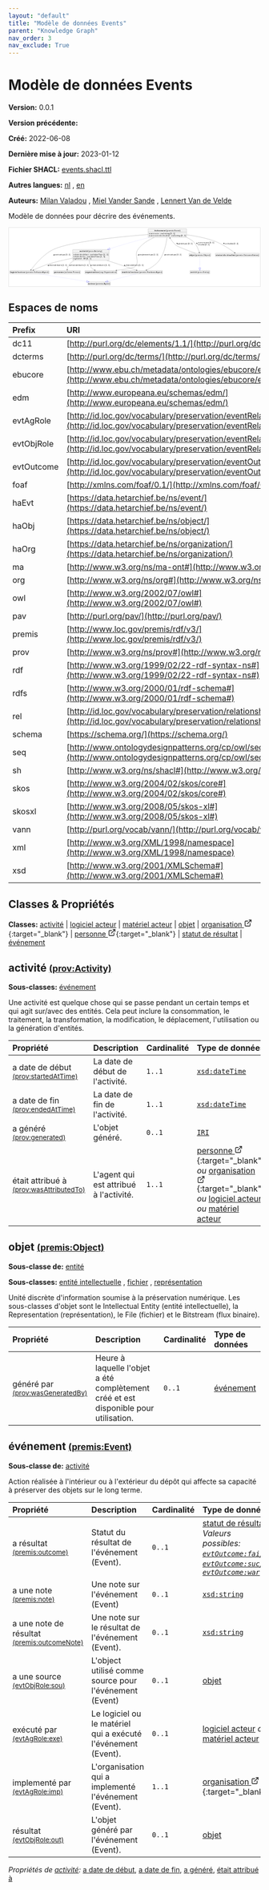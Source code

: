 ```yaml
---
layout: "default"
title: "Modèle de données Events"
parent: "Knowledge Graph"
nav_order: 3
nav_exclude: True
---
```

<svg xmlns="http://www.w3.org/2000/svg" style="display: none;"><symbol id="svg-external-link" width="24" height="24" viewBox="0 0 24 24" fill="none" stroke="currentColor" stroke-width="2" stroke-linecap="round" stroke-linejoin="round" class="feather feather-external-link"><title id="svg-external-link-title">(external link)</title><path d="M18 13v6a2 2 0 0 1-2 2H5a2 2 0 0 1-2-2V8a2 2 0 0 1 2-2h6"></path><polyline points="15 3 21 3 21 9"></polyline><line x1="10" y1="14" x2="21" y2="3"></line> </symbol></svg>

Modèle de données Events
====================

**Version:** 0.0.1

**Version précédente:** 

**Créé:** 2022-06-08

**Dernière mise à jour:** 2023-01-12

**Fichier SHACL:** [events.shacl.ttl](events.shacl.ttl)

**Autres langues:**
[nl](../nl)
, [en](../en)

**Auteurs:**
[Milan Valadou](mailto:milan.valadou@meemoo.be)
, [Miel Vander Sande](mailto:miel.vandersande@meemoo.be)
, [Lennert Van de Velde](mailto:lennert.vandevelde@meemoo.be)


Modèle de données pour décrire des événements.

<div class="wrap">
  <div class="zoom">
  <svg xmlns="http://www.w3.org/2000/svg" xmlns:xlink="http://www.w3.org/1999/xlink" contentStyleType="text/css" preserveAspectRatio="none" version="1.1" viewBox="0 0 1918 445" zoomAndPan="magnify"><defs/><g><a href="#prov%3AActivity" target="_top" title="#prov%3AActivity" xlink:actuate="onRequest" xlink:href="#prov%3AActivity" xlink:show="new" xlink:title="#prov%3AActivity" xlink:type="simple"><g id="elem_prov_Activity"><rect codeLine="26" fill="#F1F1F1" height="83.1875" id="prov_Activity" rx="3.5" ry="3.5" style="stroke:#181818;stroke-width:0.5;" width="278" x="487" y="166"/><text fill="#000000" font-family="sans-serif" font-size="14" font-weight="bold" lengthAdjust="spacing" textLength="63" x="540.5" y="183.9951">activité</text><text fill="#000000" font-family="sans-serif" font-size="14" lengthAdjust="spacing" textLength="4" x="603.5" y="183.9951"> </text><text fill="#000000" font-family="sans-serif" font-size="14" lengthAdjust="spacing" textLength="104" x="607.5" y="183.9951">(prov:Activity)</text><line style="stroke:#181818;stroke-width:0.5;" x1="488" x2="764" y1="192.2969" y2="192.2969"/><text fill="#000000" font-family="sans-serif" font-size="14" lengthAdjust="spacing" textLength="8" x="493" y="209.292">a</text><text fill="#000000" font-family="sans-serif" font-size="14" lengthAdjust="spacing" textLength="4" x="501" y="209.292"> </text><text fill="#000000" font-family="sans-serif" font-size="14" lengthAdjust="spacing" textLength="33" x="505" y="209.292">date</text><text fill="#000000" font-family="sans-serif" font-size="14" lengthAdjust="spacing" textLength="4" x="538" y="209.292"> </text><text fill="#000000" font-family="sans-serif" font-size="14" lengthAdjust="spacing" textLength="18" x="542" y="209.292">de</text><text fill="#000000" font-family="sans-serif" font-size="14" lengthAdjust="spacing" textLength="4" x="560" y="209.292"> </text><text fill="#000000" font-family="sans-serif" font-size="14" lengthAdjust="spacing" textLength="43" x="564" y="209.292">début</text><text fill="#000000" font-family="sans-serif" font-size="14" lengthAdjust="spacing" textLength="4" x="607" y="209.292"> </text><text fill="#000000" font-family="sans-serif" font-size="14" lengthAdjust="spacing" textLength="5" x="611" y="209.292">:</text><text fill="#000000" font-family="sans-serif" font-size="14" lengthAdjust="spacing" textLength="4" x="616" y="209.292"> </text><text fill="#000000" font-family="sans-serif" font-size="14" font-style="italic" lengthAdjust="spacing" textLength="97" x="620" y="209.292">xsd:dateTime</text><text fill="#000000" font-family="sans-serif" font-size="14" lengthAdjust="spacing" textLength="4" x="717" y="209.292"> </text><text fill="#000000" font-family="sans-serif" font-size="14" lengthAdjust="spacing" textLength="38" x="721" y="209.292">[1..1]</text><text fill="#000000" font-family="sans-serif" font-size="14" lengthAdjust="spacing" textLength="8" x="493" y="225.5889">a</text><text fill="#000000" font-family="sans-serif" font-size="14" lengthAdjust="spacing" textLength="4" x="501" y="225.5889"> </text><text fill="#000000" font-family="sans-serif" font-size="14" lengthAdjust="spacing" textLength="33" x="505" y="225.5889">date</text><text fill="#000000" font-family="sans-serif" font-size="14" lengthAdjust="spacing" textLength="4" x="538" y="225.5889"> </text><text fill="#000000" font-family="sans-serif" font-size="14" lengthAdjust="spacing" textLength="18" x="542" y="225.5889">de</text><text fill="#000000" font-family="sans-serif" font-size="14" lengthAdjust="spacing" textLength="4" x="560" y="225.5889"> </text><text fill="#000000" font-family="sans-serif" font-size="14" lengthAdjust="spacing" textLength="19" x="564" y="225.5889">fin</text><text fill="#000000" font-family="sans-serif" font-size="14" lengthAdjust="spacing" textLength="4" x="583" y="225.5889"> </text><text fill="#000000" font-family="sans-serif" font-size="14" lengthAdjust="spacing" textLength="5" x="587" y="225.5889">:</text><text fill="#000000" font-family="sans-serif" font-size="14" lengthAdjust="spacing" textLength="4" x="592" y="225.5889"> </text><text fill="#000000" font-family="sans-serif" font-size="14" font-style="italic" lengthAdjust="spacing" textLength="97" x="596" y="225.5889">xsd:dateTime</text><text fill="#000000" font-family="sans-serif" font-size="14" lengthAdjust="spacing" textLength="4" x="693" y="225.5889"> </text><text fill="#000000" font-family="sans-serif" font-size="14" lengthAdjust="spacing" textLength="38" x="697" y="225.5889">[1..1]</text><text fill="#000000" font-family="sans-serif" font-size="14" lengthAdjust="spacing" textLength="8" x="493" y="241.8857">a</text><text fill="#000000" font-family="sans-serif" font-size="14" lengthAdjust="spacing" textLength="4" x="501" y="241.8857"> </text><text fill="#000000" font-family="sans-serif" font-size="14" lengthAdjust="spacing" textLength="51" x="505" y="241.8857">généré</text><text fill="#000000" font-family="sans-serif" font-size="14" lengthAdjust="spacing" textLength="4" x="556" y="241.8857"> </text><text fill="#000000" font-family="sans-serif" font-size="14" lengthAdjust="spacing" textLength="5" x="560" y="241.8857">:</text><text fill="#000000" font-family="sans-serif" font-size="14" lengthAdjust="spacing" textLength="4" x="565" y="241.8857"> </text><text fill="#000000" font-family="sans-serif" font-size="14" font-style="italic" lengthAdjust="spacing" textLength="18" x="569" y="241.8857">IRI</text><text fill="#000000" font-family="sans-serif" font-size="14" lengthAdjust="spacing" textLength="4" x="587" y="241.8857"> </text><text fill="#000000" font-family="sans-serif" font-size="14" lengthAdjust="spacing" textLength="38" x="591" y="241.8857">[0..1]</text></g></a><a href="#premis%3ASoftwareAgent" target="_top" title="#premis%3ASoftwareAgent" xlink:actuate="onRequest" xlink:href="#premis%3ASoftwareAgent" xlink:show="new" xlink:title="#premis%3ASoftwareAgent" xlink:type="simple"><g id="elem_premis_SoftwareAgent"><rect codeLine="16" fill="#F1F1F1" height="26.2969" id="premis_SoftwareAgent" rx="3.5" ry="3.5" style="stroke:#181818;stroke-width:0.5;" width="300" x="7" y="326"/><text fill="#000000" font-family="sans-serif" font-size="14" font-weight="bold" lengthAdjust="spacing" textLength="58" x="10" y="343.9951">logiciel</text><text fill="#000000" font-family="sans-serif" font-size="14" font-weight="bold" lengthAdjust="spacing" textLength="5" x="68" y="343.9951"> </text><text fill="#000000" font-family="sans-serif" font-size="14" font-weight="bold" lengthAdjust="spacing" textLength="53" x="73" y="343.9951">acteur</text><text fill="#000000" font-family="sans-serif" font-size="14" lengthAdjust="spacing" textLength="4" x="126" y="343.9951"> </text><text fill="#000000" font-family="sans-serif" font-size="14" lengthAdjust="spacing" textLength="174" x="130" y="343.9951">(premis:SoftwareAgent)</text></g></a><a href="#premis%3AAgent" target="_top" title="#premis%3AAgent" xlink:actuate="onRequest" xlink:href="#premis%3AAgent" xlink:show="new" xlink:title="#premis%3AAgent" xlink:type="simple"><g id="elem_premis_Agent"><rect codeLine="19" fill="#F1F1F1" height="26.2969" id="premis_Agent" rx="3.5" ry="3.5" style="stroke:#181818;stroke-width:0.5;" width="172" x="603" y="413"/><text fill="#000000" font-family="sans-serif" font-size="14" font-weight="bold" lengthAdjust="spacing" textLength="53" x="606" y="430.9951">acteur</text><text fill="#000000" font-family="sans-serif" font-size="14" lengthAdjust="spacing" textLength="4" x="659" y="430.9951"> </text><text fill="#000000" font-family="sans-serif" font-size="14" lengthAdjust="spacing" textLength="109" x="663" y="430.9951">(premis:Agent)</text></g></a><a href="#premis%3AHardwareAgent" target="_top" title="#premis%3AHardwareAgent" xlink:actuate="onRequest" xlink:href="#premis%3AHardwareAgent" xlink:show="new" xlink:title="#premis%3AHardwareAgent" xlink:type="simple"><g id="elem_premis_HardwareAgent"><rect codeLine="18" fill="#F1F1F1" height="26.2969" id="premis_HardwareAgent" rx="3.5" ry="3.5" style="stroke:#181818;stroke-width:0.5;" width="312" x="861" y="326"/><text fill="#000000" font-family="sans-serif" font-size="14" font-weight="bold" lengthAdjust="spacing" textLength="68" x="864" y="343.9951">matériel</text><text fill="#000000" font-family="sans-serif" font-size="14" font-weight="bold" lengthAdjust="spacing" textLength="5" x="932" y="343.9951"> </text><text fill="#000000" font-family="sans-serif" font-size="14" font-weight="bold" lengthAdjust="spacing" textLength="53" x="937" y="343.9951">acteur</text><text fill="#000000" font-family="sans-serif" font-size="14" lengthAdjust="spacing" textLength="4" x="990" y="343.9951"> </text><text fill="#000000" font-family="sans-serif" font-size="14" lengthAdjust="spacing" textLength="176" x="994" y="343.9951">(premis:HardwareAgent)</text></g></a><a href="#premis%3AObject" target="_top" title="#premis%3AObject" xlink:actuate="onRequest" xlink:href="#premis%3AObject" xlink:show="new" xlink:title="#premis%3AObject" xlink:type="simple"><g id="elem_premis_Object"><rect codeLine="20" fill="#F1F1F1" height="26.2969" id="premis_Object" rx="3.5" ry="3.5" style="stroke:#181818;stroke-width:0.5;" width="166" x="1375" y="194.5"/><text fill="#000000" font-family="sans-serif" font-size="14" font-weight="bold" lengthAdjust="spacing" textLength="42" x="1378" y="212.4951">objet</text><text fill="#000000" font-family="sans-serif" font-size="14" lengthAdjust="spacing" textLength="4" x="1420" y="212.4951"> </text><text fill="#000000" font-family="sans-serif" font-size="14" lengthAdjust="spacing" textLength="114" x="1424" y="212.4951">(premis:Object)</text></g></a><a href="#prov%3AEntity" target="_top" title="#prov%3AEntity" xlink:actuate="onRequest" xlink:href="#prov%3AEntity" xlink:show="new" xlink:title="#prov%3AEntity" xlink:type="simple"><g id="elem_prov_Entity"><rect codeLine="21" fill="#F1F1F1" height="26.2969" id="prov_Entity" rx="3.5" ry="3.5" style="stroke:#181818;stroke-width:0.5;" width="151" x="1382.5" y="326"/><text fill="#000000" font-family="sans-serif" font-size="14" font-weight="bold" lengthAdjust="spacing" textLength="49" x="1385.5" y="343.9951">entité</text><text fill="#000000" font-family="sans-serif" font-size="14" lengthAdjust="spacing" textLength="4" x="1434.5" y="343.9951"> </text><text fill="#000000" font-family="sans-serif" font-size="14" lengthAdjust="spacing" textLength="92" x="1438.5" y="343.9951">(prov:Entity)</text></g></a><a href="../../organization/fr#org%3AOrganization" target="_top" title="../../organization/fr#org%3AOrganization" xlink:actuate="onRequest" xlink:href="../../organization/fr#org%3AOrganization" xlink:show="new" xlink:title="../../organization/fr#org%3AOrganization" xlink:type="simple"><g id="elem_org_Organization"><rect codeLine="22" fill="#F1F1F1" height="26.2969" id="org_Organization" rx="3.5" ry="3.5" style="stroke:#181818;stroke-width:0.5;" width="245" x="580.5" y="326"/><text fill="#000000" font-family="sans-serif" font-size="14" font-weight="bold" lengthAdjust="spacing" textLength="104" x="583.5" y="343.9951">organisation</text><text fill="#000000" font-family="sans-serif" font-size="14" lengthAdjust="spacing" textLength="4" x="687.5" y="343.9951"> </text><text fill="#000000" font-family="sans-serif" font-size="14" lengthAdjust="spacing" textLength="131" x="691.5" y="343.9951">(org:Organization)</text></g></a><a href="../../organization/fr#schema%3APerson" target="_top" title="../../organization/fr#schema%3APerson" xlink:actuate="onRequest" xlink:href="../../organization/fr#schema%3APerson" xlink:show="new" xlink:title="../../organization/fr#schema%3APerson" xlink:type="simple"><g id="elem_schema_Person"><rect codeLine="23" fill="#F1F1F1" height="26.2969" id="schema_Person" rx="3.5" ry="3.5" style="stroke:#181818;stroke-width:0.5;" width="203" x="342.5" y="326"/><text fill="#000000" font-family="sans-serif" font-size="14" font-weight="bold" lengthAdjust="spacing" textLength="74" x="345.5" y="343.9951">personne</text><text fill="#000000" font-family="sans-serif" font-size="14" lengthAdjust="spacing" textLength="4" x="419.5" y="343.9951"> </text><text fill="#000000" font-family="sans-serif" font-size="14" lengthAdjust="spacing" textLength="119" x="423.5" y="343.9951">(schema:Person)</text></g></a><a href="#premis%3AOutcomeStatus" target="_top" title="#premis%3AOutcomeStatus" xlink:actuate="onRequest" xlink:href="#premis%3AOutcomeStatus" xlink:show="new" xlink:title="#premis%3AOutcomeStatus" xlink:type="simple"><g id="elem_premis_OutcomeStatus"><rect codeLine="24" fill="#F1F1F1" height="26.2969" id="premis_OutcomeStatus" rx="3.5" ry="3.5" style="stroke:#181818;stroke-width:0.5;" width="335" x="1576.5" y="194.5"/><text fill="#000000" font-family="sans-serif" font-size="14" font-weight="bold" lengthAdjust="spacing" textLength="53" x="1579.5" y="212.4951">statut</text><text fill="#000000" font-family="sans-serif" font-size="14" font-weight="bold" lengthAdjust="spacing" textLength="5" x="1632.5" y="212.4951"> </text><text fill="#000000" font-family="sans-serif" font-size="14" font-weight="bold" lengthAdjust="spacing" textLength="19" x="1637.5" y="212.4951">de</text><text fill="#000000" font-family="sans-serif" font-size="14" font-weight="bold" lengthAdjust="spacing" textLength="5" x="1656.5" y="212.4951"> </text><text fill="#000000" font-family="sans-serif" font-size="14" font-weight="bold" lengthAdjust="spacing" textLength="66" x="1661.5" y="212.4951">résultat</text><text fill="#000000" font-family="sans-serif" font-size="14" lengthAdjust="spacing" textLength="4" x="1727.5" y="212.4951"> </text><text fill="#000000" font-family="sans-serif" font-size="14" lengthAdjust="spacing" textLength="177" x="1731.5" y="212.4951">(premis:OutcomeStatus)</text></g></a><a href="#premis%3AEvent" target="_top" title="#premis%3AEvent" xlink:actuate="onRequest" xlink:href="#premis%3AEvent" xlink:show="new" xlink:title="#premis%3AEvent" xlink:type="simple"><g id="elem_premis_Event"><rect codeLine="25" fill="#F1F1F1" height="66.8906" id="premis_Event" rx="3.5" ry="3.5" style="stroke:#181818;stroke-width:0.5;" width="294" x="1063" y="7"/><text fill="#000000" font-family="sans-serif" font-size="14" font-weight="bold" lengthAdjust="spacing" textLength="88" x="1110.5" y="24.9951">événement</text><text fill="#000000" font-family="sans-serif" font-size="14" lengthAdjust="spacing" textLength="4" x="1198.5" y="24.9951"> </text><text fill="#000000" font-family="sans-serif" font-size="14" lengthAdjust="spacing" textLength="107" x="1202.5" y="24.9951">(premis:Event)</text><line style="stroke:#181818;stroke-width:0.5;" x1="1064" x2="1356" y1="33.2969" y2="33.2969"/><text fill="#000000" font-family="sans-serif" font-size="14" lengthAdjust="spacing" textLength="8" x="1069" y="50.292">a</text><text fill="#000000" font-family="sans-serif" font-size="14" lengthAdjust="spacing" textLength="4" x="1077" y="50.292"> </text><text fill="#000000" font-family="sans-serif" font-size="14" lengthAdjust="spacing" textLength="26" x="1081" y="50.292">une</text><text fill="#000000" font-family="sans-serif" font-size="14" lengthAdjust="spacing" textLength="4" x="1107" y="50.292"> </text><text fill="#000000" font-family="sans-serif" font-size="14" lengthAdjust="spacing" textLength="34" x="1111" y="50.292">note</text><text fill="#000000" font-family="sans-serif" font-size="14" lengthAdjust="spacing" textLength="4" x="1145" y="50.292"> </text><text fill="#000000" font-family="sans-serif" font-size="14" lengthAdjust="spacing" textLength="5" x="1149" y="50.292">:</text><text fill="#000000" font-family="sans-serif" font-size="14" lengthAdjust="spacing" textLength="4" x="1154" y="50.292"> </text><text fill="#000000" font-family="sans-serif" font-size="14" font-style="italic" lengthAdjust="spacing" textLength="69" x="1158" y="50.292">xsd:string</text><text fill="#000000" font-family="sans-serif" font-size="14" lengthAdjust="spacing" textLength="4" x="1227" y="50.292"> </text><text fill="#000000" font-family="sans-serif" font-size="14" lengthAdjust="spacing" textLength="38" x="1231" y="50.292">[0..1]</text><text fill="#000000" font-family="sans-serif" font-size="14" lengthAdjust="spacing" textLength="8" x="1069" y="66.5889">a</text><text fill="#000000" font-family="sans-serif" font-size="14" lengthAdjust="spacing" textLength="4" x="1077" y="66.5889"> </text><text fill="#000000" font-family="sans-serif" font-size="14" lengthAdjust="spacing" textLength="26" x="1081" y="66.5889">une</text><text fill="#000000" font-family="sans-serif" font-size="14" lengthAdjust="spacing" textLength="4" x="1107" y="66.5889"> </text><text fill="#000000" font-family="sans-serif" font-size="14" lengthAdjust="spacing" textLength="34" x="1111" y="66.5889">note</text><text fill="#000000" font-family="sans-serif" font-size="14" lengthAdjust="spacing" textLength="4" x="1145" y="66.5889"> </text><text fill="#000000" font-family="sans-serif" font-size="14" lengthAdjust="spacing" textLength="18" x="1149" y="66.5889">de</text><text fill="#000000" font-family="sans-serif" font-size="14" lengthAdjust="spacing" textLength="4" x="1167" y="66.5889"> </text><text fill="#000000" font-family="sans-serif" font-size="14" lengthAdjust="spacing" textLength="56" x="1171" y="66.5889">résultat</text><text fill="#000000" font-family="sans-serif" font-size="14" lengthAdjust="spacing" textLength="4" x="1227" y="66.5889"> </text><text fill="#000000" font-family="sans-serif" font-size="14" lengthAdjust="spacing" textLength="5" x="1231" y="66.5889">:</text><text fill="#000000" font-family="sans-serif" font-size="14" lengthAdjust="spacing" textLength="4" x="1236" y="66.5889"> </text><text fill="#000000" font-family="sans-serif" font-size="14" font-style="italic" lengthAdjust="spacing" textLength="69" x="1240" y="66.5889">xsd:string</text><text fill="#000000" font-family="sans-serif" font-size="14" lengthAdjust="spacing" textLength="4" x="1309" y="66.5889"> </text><text fill="#000000" font-family="sans-serif" font-size="14" lengthAdjust="spacing" textLength="38" x="1313" y="66.5889">[0..1]</text></g></a><g id="link_prov_Activity_org_Organization"><path codeLine="33" d="M615.533,249.216 C613.747,264.84 614.666,282.211 623,296 C630.516,308.435 643.066,317.37 656.023,323.709 " fill="none" id="prov_Activity-to-org_Organization" style="stroke:#454645;stroke-width:1.0;"/><polygon fill="#454645" points="660.807,325.929,654.3262,318.5128,656.2714,323.8247,650.9594,325.7699,660.807,325.929" style="stroke:#454645;stroke-width:1.0;"/><polygon fill="#000000" points="630.3878,291.9594,628.6504,282.6089,623.4861,285.4159,630.3878,291.9594" style="stroke:#000000;stroke-width:1.0;"/><text fill="#000000" font-family="sans-serif" font-size="13" lengthAdjust="spacing" textLength="29" x="637" y="292.0669">était</text><text fill="#000000" font-family="sans-serif" font-size="13" lengthAdjust="spacing" textLength="4" x="666" y="292.0669"> </text><text fill="#000000" font-family="sans-serif" font-size="13" lengthAdjust="spacing" textLength="50" x="670" y="292.0669">attribué</text><text fill="#000000" font-family="sans-serif" font-size="13" lengthAdjust="spacing" textLength="4" x="720" y="292.0669"> </text><text fill="#000000" font-family="sans-serif" font-size="13" lengthAdjust="spacing" textLength="8" x="724" y="292.0669">à</text><text fill="#000000" font-family="sans-serif" font-size="13" lengthAdjust="spacing" textLength="4" x="732" y="292.0669"> </text><text fill="#000000" font-family="sans-serif" font-size="13" lengthAdjust="spacing" textLength="34" x="736" y="292.0669">[1..1]</text></g><g id="link_prov_Activity_premis_HardwareAgent"><path codeLine="34" d="M748.374,249.031 C826.066,274.762 921.759,306.456 975.419,324.228 " fill="none" id="prov_Activity-to-premis_HardwareAgent" style="stroke:#454645;stroke-width:1.0;"/><polygon fill="#454645" points="980.478,325.904,973.1916,319.2777,975.7314,324.3323,970.6768,326.8722,980.478,325.904" style="stroke:#454645;stroke-width:1.0;"/><polygon fill="#000000" points="889.7464,289.1384,882.0841,283.5047,880.236,289.0845,889.7464,289.1384" style="stroke:#000000;stroke-width:1.0;"/><text fill="#000000" font-family="sans-serif" font-size="13" lengthAdjust="spacing" textLength="29" x="894" y="292.0669">était</text><text fill="#000000" font-family="sans-serif" font-size="13" lengthAdjust="spacing" textLength="4" x="923" y="292.0669"> </text><text fill="#000000" font-family="sans-serif" font-size="13" lengthAdjust="spacing" textLength="50" x="927" y="292.0669">attribué</text><text fill="#000000" font-family="sans-serif" font-size="13" lengthAdjust="spacing" textLength="4" x="977" y="292.0669"> </text><text fill="#000000" font-family="sans-serif" font-size="13" lengthAdjust="spacing" textLength="8" x="981" y="292.0669">à</text><text fill="#000000" font-family="sans-serif" font-size="13" lengthAdjust="spacing" textLength="4" x="989" y="292.0669"> </text><text fill="#000000" font-family="sans-serif" font-size="13" lengthAdjust="spacing" textLength="34" x="993" y="292.0669">[1..1]</text></g><g id="link_prov_Activity_premis_SoftwareAgent"><path codeLine="35" d="M486.791,232.118 C427.337,243.773 357.59,259.546 296,279 C257.008,291.316 213.93,310.526 186.22,323.658 " fill="none" id="prov_Activity-to-premis_SoftwareAgent" style="stroke:#454645;stroke-width:1.0;"/><polygon fill="#454645" points="181.569,325.873,191.4145,325.6144,186.0832,323.7231,187.9746,318.3918,181.569,325.873" style="stroke:#454645;stroke-width:1.0;"/><polygon fill="#000000" points="296.2169,289.0231,305.7258,289.1993,304.0134,283.5765,296.2169,289.0231" style="stroke:#000000;stroke-width:1.0;"/><text fill="#000000" font-family="sans-serif" font-size="13" lengthAdjust="spacing" textLength="29" x="310" y="292.0669">était</text><text fill="#000000" font-family="sans-serif" font-size="13" lengthAdjust="spacing" textLength="4" x="339" y="292.0669"> </text><text fill="#000000" font-family="sans-serif" font-size="13" lengthAdjust="spacing" textLength="50" x="343" y="292.0669">attribué</text><text fill="#000000" font-family="sans-serif" font-size="13" lengthAdjust="spacing" textLength="4" x="393" y="292.0669"> </text><text fill="#000000" font-family="sans-serif" font-size="13" lengthAdjust="spacing" textLength="8" x="397" y="292.0669">à</text><text fill="#000000" font-family="sans-serif" font-size="13" lengthAdjust="spacing" textLength="4" x="405" y="292.0669"> </text><text fill="#000000" font-family="sans-serif" font-size="13" lengthAdjust="spacing" textLength="34" x="409" y="292.0669">[1..1]</text></g><g id="link_prov_Activity_schema_Person"><path codeLine="36" d="M497.868,249.065 C484.146,257.332 471.417,267.212 461,279 C450.87,290.462 446.755,307.613 445.095,320.473 " fill="none" id="prov_Activity-to-schema_Person" style="stroke:#454645;stroke-width:1.0;"/><polygon fill="#454645" points="444.523,325.693,449.479,317.1819,445.0673,320.7227,441.5265,316.311,444.523,325.693" style="stroke:#454645;stroke-width:1.0;"/><polygon fill="#000000" points="463.0283,291.5875,470.7677,286.06,466.0406,282.5666,463.0283,291.5875" style="stroke:#000000;stroke-width:1.0;"/><text fill="#000000" font-family="sans-serif" font-size="13" lengthAdjust="spacing" textLength="29" x="475" y="292.0669">était</text><text fill="#000000" font-family="sans-serif" font-size="13" lengthAdjust="spacing" textLength="4" x="504" y="292.0669"> </text><text fill="#000000" font-family="sans-serif" font-size="13" lengthAdjust="spacing" textLength="50" x="508" y="292.0669">attribué</text><text fill="#000000" font-family="sans-serif" font-size="13" lengthAdjust="spacing" textLength="4" x="558" y="292.0669"> </text><text fill="#000000" font-family="sans-serif" font-size="13" lengthAdjust="spacing" textLength="8" x="562" y="292.0669">à</text><text fill="#000000" font-family="sans-serif" font-size="13" lengthAdjust="spacing" textLength="4" x="570" y="292.0669"> </text><text fill="#000000" font-family="sans-serif" font-size="13" lengthAdjust="spacing" textLength="34" x="574" y="292.0669">[1..1]</text></g><g id="link_premis_SoftwareAgent_premis_Agent"><path codeLine="39" d="M232.376,352.0431 C327.237,367.1995 490.239,393.2431 593.663,409.7676 " fill="none" id="premis_SoftwareAgent-to-premis_Agent" style="stroke:#0000FF;stroke-width:1.0;stroke-dasharray:1.0,3.0;"/><polygon fill="none" points="594.871,402.8717,613.516,412.9396,592.662,416.6963,594.871,402.8717" style="stroke:#0000FF;stroke-width:1.0;"/></g><g id="link_premis_HardwareAgent_premis_Agent"><path codeLine="42" d="M970.354,352.0882 C914.018,366.6875 818.883,391.3413 755.029,407.8888 " fill="none" id="premis_HardwareAgent-to-premis_Agent" style="stroke:#0000FF;stroke-width:1.0;stroke-dasharray:1.0,3.0;"/><polygon fill="none" points="756.602,414.7124,735.485,412.9535,753.09,401.1601,756.602,414.7124" style="stroke:#0000FF;stroke-width:1.0;"/></g><g id="link_premis_Object_prov_Entity"><path codeLine="45" d="M1458,220.917 C1458,240.208 1458,278.008 1458,305.453 " fill="none" id="premis_Object-to-prov_Entity" style="stroke:#0000FF;stroke-width:1.0;stroke-dasharray:1.0,3.0;"/><polygon fill="none" points="1465,305.81,1458,325.81,1451,305.81,1465,305.81" style="stroke:#0000FF;stroke-width:1.0;"/></g><g id="link_premis_Object_premis_Event"><path codeLine="47" d="M1424.39,194.417 C1375.96,176.829 1290.99,145.264 1279,136 C1258.97,120.531 1242.1,97.738 1230.05,78.414 " fill="none" id="premis_Object-to-premis_Event" style="stroke:#454645;stroke-width:1.0;"/><polygon fill="#454645" points="1227.4,74.093,1228.7011,83.8555,1230.0165,78.3537,1235.5183,79.6691,1227.4,74.093" style="stroke:#454645;stroke-width:1.0;"/><polygon fill="#000000" points="1279.7067,117.5037,1285.967,124.6632,1288.9797,119.6161,1279.7067,117.5037" style="stroke:#000000;stroke-width:1.0;"/><text fill="#000000" font-family="sans-serif" font-size="13" lengthAdjust="spacing" textLength="45" x="1293" y="124.5669">généré</text><text fill="#000000" font-family="sans-serif" font-size="13" lengthAdjust="spacing" textLength="4" x="1338" y="124.5669"> </text><text fill="#000000" font-family="sans-serif" font-size="13" lengthAdjust="spacing" textLength="21" x="1342" y="124.5669">par</text><text fill="#000000" font-family="sans-serif" font-size="13" lengthAdjust="spacing" textLength="4" x="1363" y="124.5669"> </text><text fill="#000000" font-family="sans-serif" font-size="13" lengthAdjust="spacing" textLength="34" x="1367" y="124.5669">[0..1]</text></g><g id="link_premis_Event_premis_Object"><path codeLine="61" d="M1357.08,73.932 C1374.73,81.867 1391.58,91.733 1406,104 C1432.84,126.841 1447.4,166.962 1453.85,189.642 " fill="none" id="premis_Event-to-premis_Object" style="stroke:#454645;stroke-width:1.0;"/><polygon fill="#454645" points="1455.17,194.473,1456.6498,184.7359,1453.8489,189.6507,1448.9341,186.8498,1455.17,194.473" style="stroke:#454645;stroke-width:1.0;"/><polygon fill="#000000" points="1439.2077,123.9683,1435.6594,115.1444,1431.1505,118.9153,1439.2077,123.9683" style="stroke:#000000;stroke-width:1.0;"/><text fill="#000000" font-family="sans-serif" font-size="13" lengthAdjust="spacing" textLength="8" x="1445" y="117.0669">a</text><text fill="#000000" font-family="sans-serif" font-size="13" lengthAdjust="spacing" textLength="4" x="1453" y="117.0669"> </text><text fill="#000000" font-family="sans-serif" font-size="13" lengthAdjust="spacing" textLength="24" x="1457" y="117.0669">une</text><text fill="#000000" font-family="sans-serif" font-size="13" lengthAdjust="spacing" textLength="4" x="1481" y="117.0669"> </text><text fill="#000000" font-family="sans-serif" font-size="13" lengthAdjust="spacing" textLength="43" x="1485" y="117.0669">source</text><text fill="#000000" font-family="sans-serif" font-size="13" lengthAdjust="spacing" textLength="4" x="1528" y="117.0669"> </text><text fill="#000000" font-family="sans-serif" font-size="13" lengthAdjust="spacing" textLength="34" x="1532" y="117.0669">[0..1]</text><text fill="#000000" font-family="sans-serif" font-size="13" lengthAdjust="spacing" textLength="49" x="1445" y="132.1997">résultat</text><text fill="#000000" font-family="sans-serif" font-size="13" lengthAdjust="spacing" textLength="4" x="1494" y="132.1997"> </text><text fill="#000000" font-family="sans-serif" font-size="13" lengthAdjust="spacing" textLength="34" x="1498" y="132.1997">[0..1]</text></g><g id="link_premis_Event_prov_Activity"><path codeLine="55" d="M1073.52,74.049 C1036.27,83.322 995.991,93.71 959,104 C897.218,121.187 829.498,141.717 771.353,159.874 " fill="none" id="premis_Event-to-prov_Activity" style="stroke:#0000FF;stroke-width:1.0;stroke-dasharray:1.0,3.0;"/><polygon fill="none" points="773.202,166.631,752.024,165.933,769.015,153.271,773.202,166.631" style="stroke:#0000FF;stroke-width:1.0;"/></g><g id="link_premis_Event_org_Organization"><path codeLine="59" d="M1109.75,74.062 C1064.79,93.715 1015.2,123.383 985,166 C951.118,213.811 1004.591,254.719 963,296 C952.345,306.575 884.198,317.354 820.349,325.343 " fill="none" id="premis_Event-to-org_Organization" style="stroke:#454645;stroke-width:1.0;"/><polygon fill="#454645" points="815.369,325.962,824.7939,328.8205,820.3308,325.3448,823.8064,320.8817,815.369,325.962" style="stroke:#454645;stroke-width:1.0;"/><polygon fill="#000000" points="986.2246,210.8445,994.9812,207.1335,991.1276,202.6952,986.2246,210.8445" style="stroke:#000000;stroke-width:1.0;"/><text fill="#000000" font-family="sans-serif" font-size="13" lengthAdjust="spacing" textLength="77" x="999" y="212.0669">implementé</text><text fill="#000000" font-family="sans-serif" font-size="13" lengthAdjust="spacing" textLength="4" x="1076" y="212.0669"> </text><text fill="#000000" font-family="sans-serif" font-size="13" lengthAdjust="spacing" textLength="21" x="1080" y="212.0669">par</text><text fill="#000000" font-family="sans-serif" font-size="13" lengthAdjust="spacing" textLength="4" x="1101" y="212.0669"> </text><text fill="#000000" font-family="sans-serif" font-size="13" lengthAdjust="spacing" textLength="34" x="1105" y="212.0669">[1..1]</text></g><g id="link_premis_Event_premis_HardwareAgent"><path codeLine="60" d="M1207.03,74.359 C1201.66,118.002 1186.99,195.768 1148,249 C1122.71,283.53 1079.73,308.975 1049.94,323.616 " fill="none" id="premis_Event-to-premis_HardwareAgent" style="stroke:#454645;stroke-width:1.0;"/><polygon fill="#454645" points="1045.27,325.873,1055.1141,325.5654,1049.7734,323.7006,1051.6382,318.36,1045.27,325.873" style="stroke:#454645;stroke-width:1.0;"/><polygon fill="#000000" points="1189.3341,211.7964,1196.6431,205.7112,1191.6704,202.5773,1189.3341,211.7964" style="stroke:#000000;stroke-width:1.0;"/><text fill="#000000" font-family="sans-serif" font-size="13" lengthAdjust="spacing" textLength="52" x="1201" y="212.0669">exécuté</text><text fill="#000000" font-family="sans-serif" font-size="13" lengthAdjust="spacing" textLength="4" x="1253" y="212.0669"> </text><text fill="#000000" font-family="sans-serif" font-size="13" lengthAdjust="spacing" textLength="21" x="1257" y="212.0669">par</text><text fill="#000000" font-family="sans-serif" font-size="13" lengthAdjust="spacing" textLength="4" x="1278" y="212.0669"> </text><text fill="#000000" font-family="sans-serif" font-size="13" lengthAdjust="spacing" textLength="34" x="1282" y="212.0669">[0..1]</text></g><g id="link_premis_Event_premis_OutcomeStatus"><path codeLine="62" d="M1357.17,53.956 C1425.05,62.896 1505.74,78.136 1575,104 C1633.52,125.854 1694.27,168.46 1724.49,191.252 " fill="none" id="premis_Event-to-premis_OutcomeStatus" style="stroke:#454645;stroke-width:1.0;"/><polygon fill="#454645" points="1728.72,194.466,1723.9771,185.8344,1724.74,191.4396,1719.1348,192.2025,1728.72,194.466" style="stroke:#454645;stroke-width:1.0;"/><polygon fill="#000000" points="1647.6835,121.817,1640.2399,115.8972,1638.182,121.4031,1647.6835,121.817" style="stroke:#000000;stroke-width:1.0;"/><text fill="#000000" font-family="sans-serif" font-size="13" lengthAdjust="spacing" textLength="8" x="1652" y="124.5669">a</text><text fill="#000000" font-family="sans-serif" font-size="13" lengthAdjust="spacing" textLength="4" x="1660" y="124.5669"> </text><text fill="#000000" font-family="sans-serif" font-size="13" lengthAdjust="spacing" textLength="49" x="1664" y="124.5669">résultat</text><text fill="#000000" font-family="sans-serif" font-size="13" lengthAdjust="spacing" textLength="4" x="1713" y="124.5669"> </text><text fill="#000000" font-family="sans-serif" font-size="13" lengthAdjust="spacing" textLength="34" x="1717" y="124.5669">[0..1]</text></g><g id="link_premis_Event_premis_SoftwareAgent"><path codeLine="63" d="M1062.92,51.724 C848.951,68.408 463.762,105.799 339,166 C261.115,203.581 194.384,286.604 168.495,321.762 " fill="none" id="premis_Event-to-premis_SoftwareAgent" style="stroke:#454645;stroke-width:1.0;"/><polygon fill="#454645" points="165.543,325.806,174.0814,320.8973,168.492,321.7683,167.621,316.1789,165.543,325.806" style="stroke:#454645;stroke-width:1.0;"/><polygon fill="#000000" points="339.2134,209.0115,348.7219,209.2108,347.023,203.5838,339.2134,209.0115" style="stroke:#000000;stroke-width:1.0;"/><text fill="#000000" font-family="sans-serif" font-size="13" lengthAdjust="spacing" textLength="52" x="353" y="212.0669">exécuté</text><text fill="#000000" font-family="sans-serif" font-size="13" lengthAdjust="spacing" textLength="4" x="405" y="212.0669"> </text><text fill="#000000" font-family="sans-serif" font-size="13" lengthAdjust="spacing" textLength="21" x="409" y="212.0669">par</text><text fill="#000000" font-family="sans-serif" font-size="13" lengthAdjust="spacing" textLength="4" x="430" y="212.0669"> </text><text fill="#000000" font-family="sans-serif" font-size="13" lengthAdjust="spacing" textLength="34" x="434" y="212.0669">[0..1]</text></g></g></svg>
  </div>
</div>

## Espaces de noms

| Prefix | URI      |
| :----- | :------- |
| dc11     | [http://purl.org/dc/elements/1.1/](http://purl.org/dc/elements/1.1/) |
| dcterms     | [http://purl.org/dc/terms/](http://purl.org/dc/terms/) |
| ebucore     | [http://www.ebu.ch/metadata/ontologies/ebucore/ebucore#](http://www.ebu.ch/metadata/ontologies/ebucore/ebucore#) |
| edm     | [http://www.europeana.eu/schemas/edm/](http://www.europeana.eu/schemas/edm/) |
| evtAgRole     | [http://id.loc.gov/vocabulary/preservation/eventRelatedAgentRole/](http://id.loc.gov/vocabulary/preservation/eventRelatedAgentRole/) |
| evtObjRole     | [http://id.loc.gov/vocabulary/preservation/eventRelatedObjectRole/](http://id.loc.gov/vocabulary/preservation/eventRelatedObjectRole/) |
| evtOutcome     | [http://id.loc.gov/vocabulary/preservation/eventOutcome/](http://id.loc.gov/vocabulary/preservation/eventOutcome/) |
| foaf     | [http://xmlns.com/foaf/0.1/](http://xmlns.com/foaf/0.1/) |
| haEvt     | [https://data.hetarchief.be/ns/event/](https://data.hetarchief.be/ns/event/) |
| haObj     | [https://data.hetarchief.be/ns/object/](https://data.hetarchief.be/ns/object/) |
| haOrg     | [https://data.hetarchief.be/ns/organization/](https://data.hetarchief.be/ns/organization/) |
| ma     | [http://www.w3.org/ns/ma-ont#](http://www.w3.org/ns/ma-ont#) |
| org     | [http://www.w3.org/ns/org#](http://www.w3.org/ns/org#) |
| owl     | [http://www.w3.org/2002/07/owl#](http://www.w3.org/2002/07/owl#) |
| pav     | [http://purl.org/pav/](http://purl.org/pav/) |
| premis     | [http://www.loc.gov/premis/rdf/v3/](http://www.loc.gov/premis/rdf/v3/) |
| prov     | [http://www.w3.org/ns/prov#](http://www.w3.org/ns/prov#) |
| rdf     | [http://www.w3.org/1999/02/22-rdf-syntax-ns#](http://www.w3.org/1999/02/22-rdf-syntax-ns#) |
| rdfs     | [http://www.w3.org/2000/01/rdf-schema#](http://www.w3.org/2000/01/rdf-schema#) |
| rel     | [http://id.loc.gov/vocabulary/preservation/relationshipSubType/](http://id.loc.gov/vocabulary/preservation/relationshipSubType/) |
| schema     | [https://schema.org/](https://schema.org/) |
| seq     | [http://www.ontologydesignpatterns.org/cp/owl/sequence.owl#](http://www.ontologydesignpatterns.org/cp/owl/sequence.owl#) |
| sh     | [http://www.w3.org/ns/shacl#](http://www.w3.org/ns/shacl#) |
| skos     | [http://www.w3.org/2004/02/skos/core#](http://www.w3.org/2004/02/skos/core#) |
| skosxl     | [http://www.w3.org/2008/05/skos-xl#](http://www.w3.org/2008/05/skos-xl#) |
| vann     | [http://purl.org/vocab/vann/](http://purl.org/vocab/vann/) |
| xml     | [http://www.w3.org/XML/1998/namespace](http://www.w3.org/XML/1998/namespace) |
| xsd     | [http://www.w3.org/2001/XMLSchema#](http://www.w3.org/2001/XMLSchema#) |

## Classes & Propriétés

**Classes:** 
 [activité](#prov%3AActivity) |  [logiciel acteur](#premis%3ASoftwareAgent) |  [matériel acteur](#premis%3AHardwareAgent) |  [objet](#premis%3AObject) |  [organisation <svg class="svg-external-link" viewBox="0 0 24 24" aria-labelledby="svg-external-link-title"><use xlink:href="#svg-external-link"></use></svg>](../../organization/fr#org%3AOrganization){:target="_blank"} |  [personne <svg class="svg-external-link" viewBox="0 0 24 24" aria-labelledby="svg-external-link-title"><use xlink:href="#svg-external-link"></use></svg>](../../organization/fr#schema%3APerson){:target="_blank"} |  [statut de résultat](#premis%3AOutcomeStatus) |  [événement](#premis%3AEvent)
## <a id="prov%3AActivity"></a>activité <small>[(prov:Activity)](http://www.w3.org/ns/prov#Activity)</small>


**Sous-classes:** 
[événement](#premis%3AEvent)

Une activité est quelque chose qui se passe pendant un certain temps et qui agit sur/avec des entités. Cela peut inclure la consommation, le traitement, la transformation, la modification, le déplacement, l'utilisation ou la génération d'entités.

| Propriété | Description | Cardinalité | Type de données |
| :------ | :---------- | :---------- | :------- |
| <a id='prov%3AstartedAtTime'></a>a date de début <br> <small>[(prov:startedAtTime)](http://www.w3.org/ns/prov#startedAtTime)</small> | La date de début de l'activité. | `1..1` | [`xsd:dateTime`](http://www.w3.org/2001/XMLSchema#dateTime)  |
| <a id='prov%3AendedAtTime'></a>a date de fin <br> <small>[(prov:endedAtTime)](http://www.w3.org/ns/prov#endedAtTime)</small> | La date de fin de l'activité. | `1..1` | [`xsd:dateTime`](http://www.w3.org/2001/XMLSchema#dateTime)  |
| <a id='prov%3Agenerated'></a>a généré <br> <small>[(prov:generated)](http://www.w3.org/ns/prov#generated)</small> | L'objet généré. | `0..1` | [`IRI`](https://www.rfc-editor.org/rfc/rfc3987.txt)  |
| <a id='prov%3AwasAttributedTo'></a>était attribué à <br> <small>[(prov:wasAttributedTo)](http://www.w3.org/ns/prov#wasAttributedTo)</small> | L'agent qui est attribué à l'activité. | `1..1` | [personne <svg class="svg-external-link" viewBox="0 0 24 24" aria-labelledby="svg-external-link-title"><use xlink:href="#svg-external-link"></use></svg>](../../organization/fr#schema%3APerson){:target="_blank"} _ou_ [organisation <svg class="svg-external-link" viewBox="0 0 24 24" aria-labelledby="svg-external-link-title"><use xlink:href="#svg-external-link"></use></svg>](../../organization/fr#org%3AOrganization){:target="_blank"} _ou_ [logiciel acteur](#premis%3ASoftwareAgent) _ou_ [matériel acteur](#premis%3AHardwareAgent)  |

## <a id="premis%3AObject"></a>objet <small>[(premis:Object)](http://www.loc.gov/premis/rdf/v3/Object)</small>


**Sous-classe de:** 
[entité](#prov%3AEntity)

**Sous-classes:** 
[entité intellectuelle](#premis%3AIntellectualEntity)
, [fichier](#premis%3AFile)
, [représentation](#premis%3ARepresentation)

Unité discrète d'information soumise à la préservation numérique. Les sous-classes d'objet sont le Intellectual Entity (entité intellectuelle), la Representation (représentation), le File (fichier) et le Bitstream (flux binaire).

| Propriété | Description | Cardinalité | Type de données |
| :------ | :---------- | :---------- | :------- |
| <a id='prov%3AwasGeneratedBy'></a>généré par <br> <small>[(prov:wasGeneratedBy)](http://www.w3.org/ns/prov#wasGeneratedBy)</small> | Heure à laquelle l'objet a été complètement créé et est disponible pour utilisation. | `0..1` | [événement](#premis%3AEvent)  |



## <a id="premis%3AEvent"></a>événement <small>[(premis:Event)](http://www.loc.gov/premis/rdf/v3/Event)</small>


**Sous-classe de:** 
[activité](#prov%3AActivity)

Action réalisée à l'intérieur ou à l'extérieur du dépôt qui affecte sa capacité à préserver des objets sur le long terme.

| Propriété | Description | Cardinalité | Type de données |
| :------ | :---------- | :---------- | :------- |
| <a id='premis%3Aoutcome'></a>a résultat <br> <small>[(premis:outcome)](http://www.loc.gov/premis/rdf/v3/outcome)</small> | Statut du résultat de l'événement (Event). | `0..1` | [statut de résultat](#premis%3AOutcomeStatus) <br>_Valeurs possibles: [`evtOutcome:fai`](http://id.loc.gov/vocabulary/preservation/eventOutcome/fai), [`evtOutcome:suc`](http://id.loc.gov/vocabulary/preservation/eventOutcome/suc), [`evtOutcome:war`](http://id.loc.gov/vocabulary/preservation/eventOutcome/war)_ |
| <a id='premis%3Anote'></a>a une note <br> <small>[(premis:note)](http://www.loc.gov/premis/rdf/v3/note)</small> | Une note sur l'événement (Event) | `0..1` | [`xsd:string`](http://www.w3.org/2001/XMLSchema#string)  |
| <a id='premis%3AoutcomeNote'></a>a une note de résultat <br> <small>[(premis:outcomeNote)](http://www.loc.gov/premis/rdf/v3/outcomeNote)</small> | Une note sur le résultat de l'événement (Event). | `0..1` | [`xsd:string`](http://www.w3.org/2001/XMLSchema#string)  |
| <a id='evtObjRole%3Asou'></a>a une source <br> <small>[(evtObjRole:sou)](http://id.loc.gov/vocabulary/preservation/eventRelatedObjectRole/sou)</small> | L'object utilisé comme source pour l'événement (Event) | `0..1` | [objet](#premis%3AObject)  |
| <a id='evtAgRole%3Aexe'></a>exécuté par <br> <small>[(evtAgRole:exe)](http://id.loc.gov/vocabulary/preservation/eventRelatedAgentRole/exe)</small> | Le logiciel ou le matériel qui a exécuté l'événement (Event). | `0..1` | [logiciel acteur](#premis%3ASoftwareAgent) _ou_ [matériel acteur](#premis%3AHardwareAgent)  |
| <a id='evtAgRole%3Aimp'></a>implementé par <br> <small>[(evtAgRole:imp)](http://id.loc.gov/vocabulary/preservation/eventRelatedAgentRole/imp)</small> | L'organisation qui a implementé l'événement (Event). | `1..1` | [organisation <svg class="svg-external-link" viewBox="0 0 24 24" aria-labelledby="svg-external-link-title"><use xlink:href="#svg-external-link"></use></svg>](../../organization/fr#org%3AOrganization){:target="_blank"}  |
| <a id='evtObjRole%3Aout'></a>résultat <br> <small>[(evtObjRole:out)](http://id.loc.gov/vocabulary/preservation/eventRelatedObjectRole/out)</small> | L'objet généré par l'événement (Event). | `0..1` | [objet](#premis%3AObject)  |

_Propriétés de [activité](#prov%3AActivity):_  [a date de début](#prov%3AstartedAtTime),  [a date de fin](#prov%3AendedAtTime),  [a généré](#prov%3Agenerated),  [était attribué à](#prov%3AwasAttributedTo)

[^1]: Étiquettes de langue uniques requises
<style>
.zoom > svg {
    width: 100%;
    height: auto;
    background-color: #fff;
}

.zoom > svg text{
   -webkit-user-select: none;
   -moz-user-select: none;
   -ms-user-select: none;
   user-select: none;
}

.wrap {
  overflow: hidden;
  border: 1px solid #E6E6E6;
}

.zoom {
  position: relative;
}

.zoom:hover {
  transform: scale(2.0); cursor: grab;
}
.svg-external-link {
  width: 16px;
  height: 16px;
}
</style>
<script>
var svg = document.querySelector('svg[zoomAndPan="magnify"]');
var zoomDiv = document.querySelector('.zoom');
zoomDiv.addEventListener('mouseleave', onMouseOutZoomDiv);
if (window.PointerEvent) {
  svg.addEventListener('pointerdown', onPointerDown);
  svg.addEventListener('pointerup', onPointerUp);
  svg.addEventListener('pointerleave', onPointerUp); 
  svg.addEventListener('pointermove', onPointerMove); 
} else {

  svg.addEventListener('mousedown', onPointerDown); 
  svg.addEventListener('mouseup', onPointerUp); 
  svg.addEventListener('mouseleave', onPointerUp); 
  svg.addEventListener('mousemove', onPointerMove); 

  svg.addEventListener('touchstart', onPointerDown);
  svg.addEventListener('touchend', onPointerUp);
  svg.addEventListener('touchmove', onPointerMove); 
}

function getPointFromEvent (event) {
  var point = {x:0, y:0};
  if (event.targetTouches) {
    point.x = event.targetTouches[0].clientX;
    point.y = event.targetTouches[0].clientY;
  } else {
    point.x = event.clientX;
    point.y = event.clientY;
  }
  
  return point;
}

var isPointerDown = false;

var pointerOrigin = {
  x: 0,
  y: 0
};

function onPointerDown(event) {
  isPointerDown = true; 
  
  var pointerPosition = getPointFromEvent(event);
  pointerOrigin.x = pointerPosition.x;
  pointerOrigin.y = pointerPosition.y;
}

var originalViewBoxString = svg.getAttribute('viewBox');
var originalViewBoxList= svg.viewBox.baseVal;

var originalViewBox = {
    x: originalViewBoxList.x,
    y: originalViewBoxList.y,
    width: originalViewBoxList.width,
    height: originalViewBoxList.height
};

var viewBox = structuredClone(originalViewBox);
console.log(viewBox);
var newViewBox = {
  x: 0,
  y: 0
};

var ratio = viewBox.width / svg.getBoundingClientRect().width;
window.addEventListener('resize', function() {
  ratio = viewBox.width / svg.getBoundingClientRect().width;
});

function onPointerMove (event) {
  if (!isPointerDown) {
    return;
  }
  event.preventDefault();

  var pointerPosition = getPointFromEvent(event);

  newViewBox.x = viewBox.x - ((pointerPosition.x - pointerOrigin.x) * ratio);
  newViewBox.y = viewBox.y - ((pointerPosition.y - pointerOrigin.y) * ratio);

  var viewBoxString = `${newViewBox.x} ${newViewBox.y} ${viewBox.width} ${viewBox.height}`;
  svg.setAttribute('viewBox', viewBoxString);
}

function onPointerUp() {
  isPointerDown = false;

  viewBox.x = newViewBox.x;
  viewBox.y = newViewBox.y;
}
function onMouseOutZoomDiv(event) {

  var viewBoxString = structuredClone(originalViewBoxString);
  viewBox.x = 0;
  viewBox.y = 0;
  svg.setAttribute('viewBox', originalViewBoxString);
}

</script>
